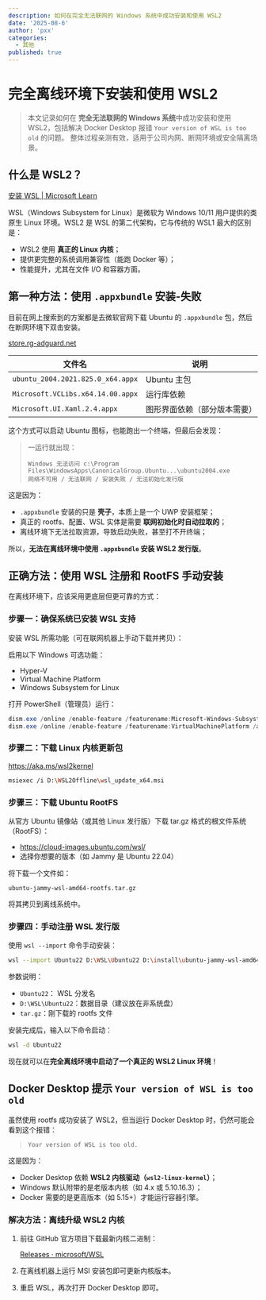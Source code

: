 ```yaml
---
description: 如何在完全无法联网的 Windows 系统中成功安装和使用 WSL2
date: '2025-08-6'
author: 'pxx'
categories:
  - 其他
published: true
---
```


# 完全离线环境下安装和使用 WSL2

> 本文记录如何在 **完全无法联网的 Windows 系统**中成功安装和使用 WSL2，包括解决 Docker Desktop 报错 `Your version of WSL is too old` 的问题。
>  整体过程亲测有效，适用于公司内网、断网环境或安全隔离场景。

## 什么是 WSL2？

[安装 WSL | Microsoft Learn](https://learn.microsoft.com/zh-cn/windows/wsl/install)

WSL（Windows Subsystem for Linux）是微软为 Windows 10/11 用户提供的类原生 Linux 环境。WSL2 是 WSL 的第二代架构，它与传统的 WSL1 最大的区别是：

- WSL2 使用 **真正的 Linux 内核**；
- 提供更完整的系统调用兼容性（能跑 Docker 等）；
- 性能提升，尤其在文件 I/O 和容器方面。

## 第一种方法：使用 `.appxbundle` 安装-失败

目前在网上搜索到的方案都是去微软官网下载 Ubuntu 的 `.appxbundle` 包，然后在断网环境下双击安装。

 [store.rg-adguard.net](https://store.rg-adguard.net/) 

| 文件名                            | 说明                         |
| --------------------------------- | ---------------------------- |
| `ubuntu_2004.2021.825.0_x64.appx` | Ubuntu 主包                  |
| `Microsoft.VCLibs.x64.14.00.appx` | 运行库依赖                   |
| `Microsoft.UI.Xaml.2.4.appx`      | 图形界面依赖（部分版本需要） |

这个方式可以启动 Ubuntu 图标，也能跑出一个终端，但最后会发现：

> 一运行就出现：
>
> ```
> Windows 无法访问 c:\Program Files\WindowsApps\CanonicalGroup.Ubuntu...\ubuntu2004.exe
> 网络不可用 / 无法联网 / 安装失败 / 无法初始化发行版
> ```

这是因为：

- `.appxbundle` 安装的只是 **壳子**，本质上是一个 UWP 安装框架；
- 真正的 rootfs、配置、WSL 实体是需要 **联网初始化时自动拉取的**；
- 离线环境下无法拉取资源，导致启动失败，甚至打不开终端；

所以，**无法在离线环境中使用 `.appxbundle` 安装 WSL2 发行版**。

## 正确方法：使用 WSL 注册和 RootFS 手动安装

在离线环境下，应该采用更底层但更可靠的方式：

### 步骤一：确保系统已安装 WSL 支持

安装 WSL 所需功能（可在联网机器上手动下载并拷贝）：

启用以下 Windows 可选功能：

- Hyper-V
- Virtual Machine Platform
- Windows Subsystem for Linux

打开 PowerShell（管理员）运行：

```powershell
dism.exe /online /enable-feature /featurename:Microsoft-Windows-Subsystem-Linux /all /norestart
dism.exe /online /enable-feature /featurename:VirtualMachinePlatform /all /norestart
```

### 步骤二：下载 Linux 内核更新包

https://aka.ms/wsl2kernel

```bash
msiexec /i D:\WSL2Offline\wsl_update_x64.msi
```

### 步骤三：下载 Ubuntu RootFS

从官方 Ubuntu 镜像站（或其他 Linux 发行版）下载 tar.gz 格式的根文件系统（RootFS）：

- https://cloud-images.ubuntu.com/wsl/
- 选择你想要的版本（如 Jammy 是 Ubuntu 22.04）

将下载一个文件如：

```
ubuntu-jammy-wsl-amd64-rootfs.tar.gz
```

将其拷贝到离线系统中。

### 步骤四：手动注册 WSL 发行版

使用 `wsl --import` 命令手动安装：

```bash
wsl --import Ubuntu22 D:\WSL\Ubuntu22 D:\install\ubuntu-jammy-wsl-amd64-rootfs.tar.gz --version 2
```

参数说明：

- `Ubuntu22`： WSL 分发名
- `D:\WSL\Ubuntu22`：数据目录（建议放在非系统盘）
- `tar.gz`：刚下载的 rootfs 文件

安装完成后，输入以下命令启动：

```bash
wsl -d Ubuntu22
```

现在就可以在**完全离线环境中启动了一个真正的 WSL2 Linux 环境**！

## Docker Desktop 提示 `Your version of WSL is too old`

虽然使用 rootfs 成功安装了 WSL2，但当运行 Docker Desktop 时，仍然可能会看到这个报错：

> ```
> Your version of WSL is too old.
> ```

这是因为：

- Docker Desktop 依赖 **WSL2 内核驱动（`wsl2-linux-kernel`）**；
- Windows 默认附带的是老版本内核（如 4.x 或 5.10.16.3）；
- Docker 需要的是更高版本（如 5.15+）才能运行容器引擎。

### 解决方法：离线升级 WSL2 内核

1. 前往 GitHub 官方项目下载最新内核二进制：

   [Releases · microsoft/WSL](https://github.com/microsoft/WSL/releases)

2. 在离线机器上运行 MSI 安装包即可更新内核版本。

3. 重启 WSL，再次打开 Docker Desktop 即可。

